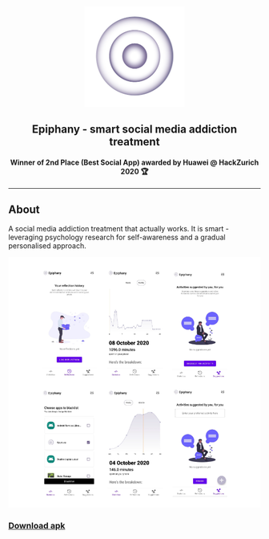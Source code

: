 <p align="center">
  <img src="https://raw.githubusercontent.com/sarckk/epiphany/master/app/src/main/res/drawable/epiphany_logo.png" alt="epiphany logo" width="200" height="200" />
</p>
<h2 align="center">Epiphany - smart social media addiction treatment</h2>
<h4 align="center">Winner of 2nd Place (Best Social App) awarded by Huawei @ HackZurich 2020 🏆</h4>


---

## About

A social media addiction treatment that actually works. It is smart - leveraging psychology research for self-awareness and a gradual personalised approach.

<p align="center">
  <img src="https://raw.githubusercontent.com/sarckk/epiphany/master/docs/img/screenshots.png" alt="screenshots" />
</p>

<h3><a href="https://raw.githubusercontent.com/sarckk/epiphany/master/docs/apk/app-release.apk" download>Download apk</a></h3>
